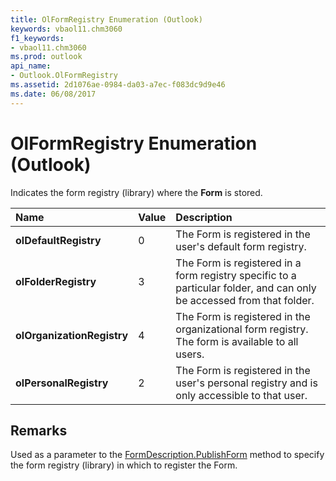 ```yaml
---
title: OlFormRegistry Enumeration (Outlook)
keywords: vbaol11.chm3060
f1_keywords:
- vbaol11.chm3060
ms.prod: outlook
api_name:
- Outlook.OlFormRegistry
ms.assetid: 2d1076ae-0984-da03-a7ec-f083dc9d9e46
ms.date: 06/08/2017
---
```



# OlFormRegistry Enumeration (Outlook)

Indicates the form registry (library) where the  **Form** is stored.



|**Name**|**Value**|**Description**|
|:-----|:-----|:-----|
| **olDefaultRegistry**|0|The Form is registered in the user's default form registry.|
| **olFolderRegistry**|3|The Form is registered in a form registry specific to a particular folder, and can only be accessed from that folder.|
| **olOrganizationRegistry**|4|The Form is registered in the organizational form registry. The form is available to all users.|
| **olPersonalRegistry**|2|The Form is registered in the user's personal registry and is only accessible to that user.|

## Remarks

Used as a parameter to the [FormDescription.PublishForm](formdescription-publishform-method-outlook.md) method to specify the form registry (library) in which to register the Form.



